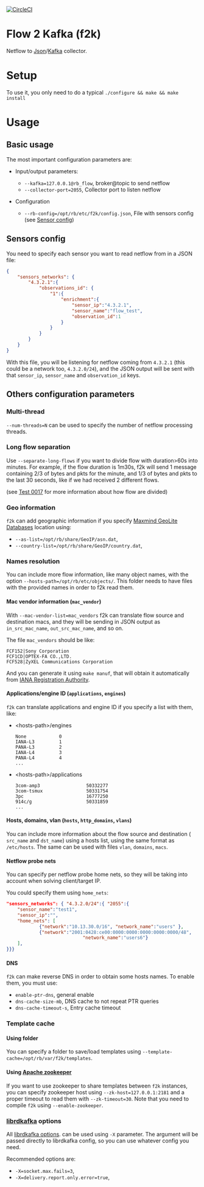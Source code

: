 [![CircleCI](https://circleci.com/gh/wizzie-io/f2k.svg?style=svg&circle-token=397effbb20c87f7bfb590fe5597d47e33e8d00dc)](https://circleci.com/gh/wizzie-io/f2k)

# Flow 2 Kafka (f2k)

Netflow to
[Json](http://www.json.org/)/[Kafka](https://kafka.apache.org/) collector.

# Setup
To use it, you only need to do a typical `./configure && make && make install`

# Usage
## Basic usage

The most important configuration parameters are:

- Input/output parameters:
    - `--kafka=127.0.0.1@rb_flow`, broker@topic to send netflow
    - `--collector-port=2055`, Collector port to listen netflow

- Configuration
  - `--rb-config=/opt/rb/etc/f2k/config.json`, File with sensors
    config (see [Sensor config](#sensor-config))

## Sensors config
You need to specify each sensor you want to read netflow from in a JSON file:
```json
{
	"sensors_networks": {
		"4.3.2.1":{
			"observations_id": {
				"1":{
					"enrichment":{
						"sensor_ip":"4.3.2.1",
						"sensor_name":"flow_test",
						"observation_id":1
					}
				}
			}
		}
	}
}
```

With this file, you will be listening for netflow coming from
`4.3.2.1` (this could be a network too, `4.3.2.0/24`), and the JSON output
will be sent with that `sensor_ip`, `sensor_name` and `observation_id` keys.

## Others configuration parameters
### Multi-thread
`--num-threads=N` can be used to specify the number of netflow processing
threads.

### Long flow separation
Use `--separate-long-flows` if you want to divide flow with duration>60s into
minutes. For example, if the flow duration is 1m30s, f2k will send 1 message
containing 2/3 of bytes and pkts for the minute, and 1/3 of bytes and pkts to
the last 30 seconds, like if we had received 2 different flows.

(see [Test 0017](tests/0017-separateLongTimeFlows.c) for more information about
how flow are divided)

### Geo information
`f2k` can add geographic information if you specify
[Maxmind GeoLite Databases](https://dev.maxmind.com/geoip/legacy/geolite/)
location using:
  - `--as-list=/opt/rb/share/GeoIP/asn.dat`,
  - `--country-list=/opt/rb/share/GeoIP/country.dat`,

### Names resolution
You can include more flow information, like many object names, with the option
`--hosts-path=/opt/rb/etc/objects/`. This folder needs to have files with the
provided names in order to f2k read them.

#### Mac vendor information (`mac_vendor`)
With `--mac-vendor-list=mac_vendors` f2k can translate flow source and
destination macs, and they will be sending in JSON output as `in_src_mac_name`,
`out_src_mac_name`, and so on.

The file `mac_vendors` should be like:

    FCF152|Sony Corporation
    FCF1CD|OPTEX-FA CO.,LTD.
    FCF528|ZyXEL Communications Corporation

And you can generate it using `make manuf`, that will obtain it automatically
from [IANA Registration Authority](http://standards.ieee.org/develop/regauth/).

#### Applications/engine ID (`applications`, `engines`)
`f2k` can translate applications and engine ID if you specify a list with them,
like:

- \<hosts-path\>/engines
    ```
    None            0
    IANA-L3         1
    PANA-L3         2
    IANA-L4         3
    PANA-L4         4
    ...
    ```

- \<hosts-path\>/applications
    ```
    3com-amp3                 50332277
    3com-tsmux                50331754
    3pc                       16777250
    914c/g                    50331859
    ...
    ```

#### Hosts, domains, vlan (`hosts`, `http_domains`, `vlans`)
You can include more information about the flow source and destination (
`src_name` and `dst_name`) using a hosts list, using the same format as
`/etc/hosts`. The same can be used with files `vlan`, `domains`, `macs`.

#### Netflow probe nets
You can specify per netflow probe home nets, so they will be taking into account
when solving client/target IP.

You could specify them using `home_nets`:

```json
"sensors_networks": { "4.3.2.0/24":{ "2055":{
	"sensor_name":"test1",
	"sensor_ip":"",
	"home_nets": [
	        {"network":"10.13.30.0/16", "network_name":"users" },
	        {"network":"2001:0428:ce00:0000:0000:0000:0000:0000/48",
	        				"network_name":"users6"}
	],
}}}
```

#### DNS
`f2k` can make reverse DNS in order to obtain some hosts names. To enable them,
you must use:
- `enable-ptr-dns`, general enable
- `dns-cache-size-mb`, DNS cache to not repeat PTR queries
- `dns-cache-timeout-s`, Entry cache timeout

### Template cache
#### Using folder
You can specify a folder to save/load templates using
`--template-cache=/opt/rb/var/f2k/templates`.

#### Using [Apache zookeeper](https://zookeeper.apache.org/)
If you want to use zookeeper to share templates between `f2k` instances, you can
specify zookeeper host using `--zk-host=127.0.0.1:2181` and a proper timeout to
read them with `--zk-timeout=30`. Note that you need to compile `f2k` using
`--enable-zookeeper`.

### [librdkafka](https://github.com/edenhill/librdkafka) options
All [librdkafka options](https://github.com/edenhill/librdkafka/blob/master/CONFIGURATION.md).
  can be used using `-X` parameter. The argument will be passed directly to
  librdkafka config, so you can use whatever config you need.

  Recommended options are:
- `-X=socket.max.fails=3`,
- `-X=delivery.report.only.error=true`,
